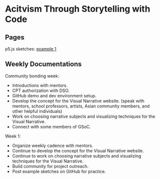 # Acitvism Through Storytelling with Code
## Pages
p5.js sketches: <a href ="https://niki-ito.github.io/Codeing/example-sketches/example-one.html" target = "_blank"> example 1 </a>

## Weekly Documentations
Community bonding week: 
- Introductions with mentors.
- CPT authorization with DSO.
- GitHub demo and dev environment setup.
- Develop the concept for the Visual Narrative website. (speak with mentors, school professors, artists, Asian community members, and other helpful individuals)
- Work on choosing narrative subjects and visualizing techniques for the Visual Narrative.
- Connect with some members of GSoC.

Week 1:
- Organize weekly cadence with mentors.
- Continue to develop the concept for the Visual Narrative website. 
- Continue to work on choosing narrative subjects and visualizing techniques for the Visual Narrative.
- Build community for project outreach.
- Post example sketches on GitHub for practice.

